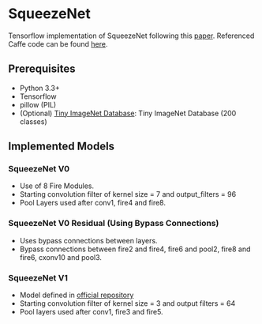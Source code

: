 # SqueezeNet

Tensorflow implementation of SqueezeNet following this [paper](https://arxiv.org/abs/1602.07360). Referenced Caffe code can be found [here](https://github.com/DeepScale/SqueezeNet).


## Prerequisites

* Python 3.3+
* Tensorflow 
* pillow (PIL)
* (Optional) [Tiny ImageNet Database](https://tiny-imagenet.herokuapp.com/): Tiny ImageNet Database (200 classes)

## Implemented Models 

### SqueezeNet V0

* Use of 8 Fire Modules. 
* Starting convolution filter of kernel size = 7 and output_filters = 96
* Pool Layers used after conv1, fire4 and fire8. 

### SqueezeNet V0 Residual (Using Bypass Connections) 

* Uses bypass connections between layers. 
* Bypass connections between fire2 and fire4, fire6 and pool2, fire8 and fire6, cxonv10 and pool3.

### SqueezeNet V1 

* Model defined in [official repository](https://github.com/DeepScale/SqueezeNet/tree/master/SqueezeNet_v1.1)
* Starting convolution filter of kernel size = 3 and output filters = 64
* Pool layers used after conv1, fire3 and fire5. 


